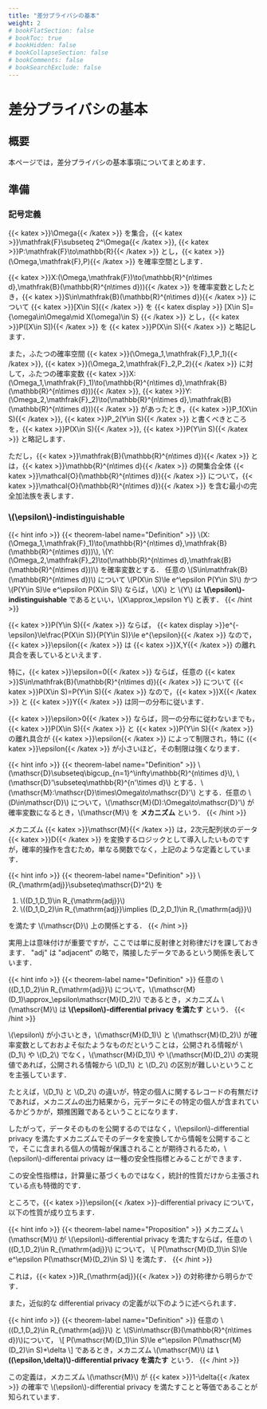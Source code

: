 ```yaml
---
title: "差分プライバシの基本"
weight: 2
# bookFlatSection: false
# bookToc: true
# bookHidden: false
# bookCollapseSection: false
# bookComments: false
# bookSearchExclude: false
---
```


# 差分プライバシの基本

## 概要

本ページでは，差分プライバシの基本事項についてまとめます．

## 準備

### 記号定義

{{< katex >}}\Omega{{< /katex >}} を集合，{{< katex >}}\mathfrak{F}\subseteq 2^\Omega{{< /katex >}}, {{< katex >}}P:\mathfrak{F}\to\mathbb{R}{{< /katex >}} とし，{{< katex >}}(\Omega,\mathfrak{F},P){{< /katex >}} を確率空間とします．

{{< katex >}}X:(\Omega,\mathfrak{F})\to(\mathbb{R}^{n\times d},\mathfrak{B}(\mathbb{R}^{n\times d})){{< /katex >}} を確率変数としたとき，{{< katex >}}S\in\mathfrak{B}(\mathbb{R}^{n\times d}){{< /katex >}} について {{< katex >}}[X\in S]{{< /katex >}} を
{{< katex display >}}
  [X\in S]=\{\omega\in\Omega\mid X(\omega)\in S\}
{{< /katex >}}
とし，{{< katex >}}P([X\in S]){{< /katex >}} を {{< katex >}}P(X\in S){{< /katex >}} と略記します．

また，ふたつの確率空間 {{< katex >}}(\Omega_1,\mathfrak{F}_1,P_1){{< /katex >}}, {{< katex >}}(\Omega_2,\mathfrak{F}_2,P_2){{< /katex >}} に対して，ふたつの確率変数 {{< katex >}}X:(\Omega_1,\mathfrak{F}_1)\to(\mathbb{R}^{n\times d},\mathfrak{B}(\mathbb{R}^{n\times d})){{< /katex >}}, {{< katex >}}Y:(\Omega_2,\mathfrak{F}_2)\to(\mathbb{R}^{n\times d},\mathfrak{B}(\mathbb{R}^{n\times d})){{< /katex >}} があったとき，{{< katex >}}P_1(X\in S){{< /katex >}}, {{< katex >}}P_2(Y\in S){{< /katex >}} と書くべきところを，{{< katex >}}P(X\in S){{< /katex >}}, {{< katex >}}P(Y\in S){{< /katex >}} と略記します．

ただし，{{< katex >}}\mathfrak{B}(\mathbb{R}^{n\times d}){{< /katex >}} とは，{{< katex >}}\mathbb{R}^{n\times d}{{< /katex >}} の開集合全体 {{< katex >}}\mathcal{O}(\mathbb{R}^{n\times d}){{< /katex >}} について，{{< katex >}}\mathcal{O}(\mathbb{R}^{n\times d}){{< /katex >}} を含む最小の完全加法族を表します．

### \\(\epsilon\\)-indistinguishable

{{< hint info >}}
{{< theorem-label name="Definition" >}} \\(X:(\Omega\_1,\mathfrak{F}\_1)\to(\mathbb{R}^{n\times d},\mathfrak{B}(\mathbb{R}^{n\times d}))\\), \\(Y:(\Omega\_2,\mathfrak{F}\_2)\to(\mathbb{R}^{n\times d},\mathfrak{B}(\mathbb{R}^{n\times d}))\\) を確率変数とする．
任意の \\(S\in\\mathfrak{B}(\mathbb{R}^{n\times d})\\) について \\(P(X\in S)\le e^\epsilon P(Y\in S)\\) かつ \\(P(Y\in S)\le e^\epsilon P(X\in S)\\) ならば，\\(X\\) と \\(Y\\) は **\\(\epsilon\\)-indistinguishable** であるといい，\\(X\approx_\epsilon Y\\) と表す．
{{< /hint >}}

{{< katex >}}P(Y\in S){{< /katex >}} ならば，
{{< katex display >}}e^{-\epsilon}\le\frac{P(X\in S)}{P(Y\in S)}\le e^{\epsilon}{{< /katex >}}
なので，{{< katex >}}\epsilon{{< /katex >}} は {{< katex >}}X,Y{{< /katex >}} の離れ具合を表しているといえます．

特に，{{< katex >}}\epsilon=0{{< /katex >}} ならば，任意の {{< katex >}}S\in\mathfrak{B}(\mathbb{R}^{n\times d}){{< /katex >}} について {{< katex >}}P(X\in S)=P(Y\in S){{< /katex >}} なので，{{< katex >}}X{{< /katex >}} と {{< katex >}}Y{{< /katex >}} は同一の分布に従います．

{{< katex >}}\epsilon>0{{< /katex >}} ならば，同一の分布に従わないまでも，{{< katex >}}P(X\in S){{< /katex >}} と {{< katex >}}P(Y\in S){{< /katex >}} の離れ具合が {{< katex >}}\epsilon{{< /katex >}} によって制限され，特に {{< katex >}}\epsilon{{< /katex >}} が小さいほど，その制限は強くなります．

{{< hint info >}}
{{< theorem-label name="Definition" >}} \\(\mathscr{D}\subseteq\bigcup_{n=1}^\infty\mathbb{R}^{n\times d}\\), \\(\mathscr{D}\'\subseteq\mathbb{R}^{n\'\times d}\\) とする．\\(\mathscr{M}:\mathscr{D}\times\Omega\to\mathscr{D}\'\\) とする．任意の \\(D\in\mathscr{D}\\) について，\\(\mathscr{M}(D):\Omega\to\mathscr{D}\'\\) が確率変数になるとき，\\(\mathscr{M}\\) を **メカニズム** という．
{{< /hint >}}

メカニズム {{< katex >}}\mathscr{M}{{< /katex >}} は，2次元配列状のデータ {{< katex >}}D{{< /katex >}} を変換するロジックとして導入したいものですが，確率的操作を含むため，単なる関数でなく，上記のような定義としています．

{{< hint info >}}
{{< theorem-label name="Definition" >}} \\(R_{\mathrm{adj}}\subseteq\mathscr{D}^2\\) を
1. \\((D_1,D_1)\in R_{\mathrm{adj}}\\)
1. \\((D_1,D_2)\in R_{\mathrm{adj}}\\implies (D_2,D_1)\in R_{\mathrm{adj}}\\)

を満たす \\(\mathscr{D}\\) 上の関係とする．
{{< /hint >}}

実用上は意味付けが重要ですが，ここでは単に反射律と対称律だけを課しておきます．
"adj" は "adjacent" の略で，隣接したデータであるという関係を表しています．

{{< hint info >}}
{{< theorem-label name="Definition" >}} 任意の \\((D_1,D_2)\in R_{\mathrm{adj}}\\) について，\\(\mathscr{M}(D_1)\approx_\epsilon\mathscr{M}(D_2)\\) であるとき，メカニズム \\(\mathscr{M}\\) は **\\(\epsilon\\)-differential privacy を満たす** という．
{{< /hint >}}

\\(\epsilon\\) が小さいとき，\\(\mathscr{M}(D_1)\\) と \\(\mathscr{M}(D_2)\\) が確率変数としておおよそ似たようなものだということは，公開される情報が \\(D_1\\) や \\(D_2\\) でなく，\\(\mathscr{M}(D_1)\\) や \\(\mathscr{M}(D_2)\\) の実現値であれば，公開される情報から \\(D_1\\) と \\(D_2\\) の区別が難しいということを主張しています．

たとえば，\\(D_1\\) と \\(D_2\\) の違いが，特定の個人に関するレコードの有無だけであれば，メカニズムの出力結果から，元データにその特定の個人が含まれているかどうかが，類推困難であるということになります．

したがって，データそのものを公開するのではなく，\\(\epsilon\\)-differential privacy を満たすメカニズムでそのデータを変換してから情報を公開することで，そこに含まれる個人の情報が保護されることが期待されるため，\\(\epsilon\\)-differentai privacy は一種の安全性指標とみることができます．

この安全性指標は，計算量に基づくものではなく，統計的性質だけから主張されている点も特徴的です．

ところで，{{< katex >}}\epsilon{{< /katex >}}-differential privacy について，以下の性質が成り立ちます．

{{< hint info >}}
{{< theorem-label name="Proposition" >}} メカニズム \\(\mathscr{M}\\) が \\(\epsilon\\)-differential privacy を満たすならば，任意の \\((D_1,D_2)\in R_{\mathrm{adj}}\\) について，
\\[ 
  P(\mathscr{M}(D_1)\in S)\le e^\epsilon P(\mathscr{M}(D_2)\in S)
\\]
を満たす．
{{< /hint >}}

これは，{{< katex >}}R_{\mathrm{adj}}{{< /katex >}} の対称律から明らかです．

また，近似的な differential privacy の定義が以下のように述べられます．

{{< hint info >}}
{{< theorem-label name="Definition" >}} 任意の \\((D_1,D_2)\in R_{\mathrm{adj}}\\) と \\(S\in\mathscr{B}(\mathbb{R}^{n\times d})\\)について，
\\[ 
  P(\mathscr{M}(D_1)\in S)\le e^\epsilon P(\mathscr{M}(D_2)\in S)+\delta
\\]
であるとき，メカニズム \\(\mathscr{M}\\) は **\\((\epsilon,\delta)\\)-differential privacy を満たす** という．
{{< /hint >}}

この定義は，メカニズム \\(\mathscr{M}\\) が {{< katex >}}1-\delta{{< /katex >}} の確率で \\(\epsilon\\)-differential privacy を満たすことと等価であることが知られています．
